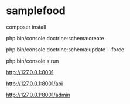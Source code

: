 # samplefood


composer install

php bin/console  doctrine:schema:create

php bin/console  doctrine:schema:update --force

php bin/console s:run

http://127.0.0.1:8001

http://127.0.0.1:8001/api

http://127.0.0.1:8001/admin


